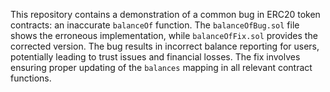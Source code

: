 This repository contains a demonstration of a common bug in ERC20 token contracts: an inaccurate `balanceOf` function.  The `balanceOfBug.sol` file shows the erroneous implementation, while `balanceOfFix.sol` provides the corrected version.  The bug results in incorrect balance reporting for users, potentially leading to trust issues and financial losses. The fix involves ensuring proper updating of the `balances` mapping in all relevant contract functions.